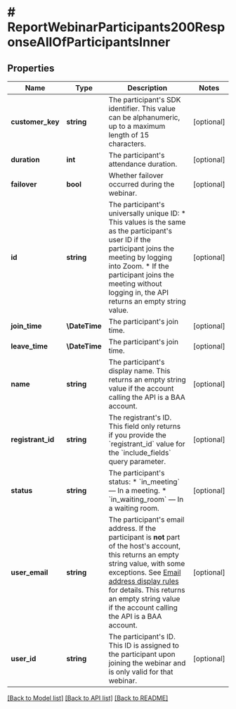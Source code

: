 # # ReportWebinarParticipants200ResponseAllOfParticipantsInner

## Properties

Name | Type | Description | Notes
------------ | ------------- | ------------- | -------------
**customer_key** | **string** | The participant&#39;s SDK identifier. This value can be alphanumeric, up to a maximum length of 15 characters. | [optional]
**duration** | **int** | The participant&#39;s attendance duration. | [optional]
**failover** | **bool** | Whether failover occurred during the webinar. | [optional]
**id** | **string** | The participant&#39;s universally unique ID:  * This values is the same as the participant&#39;s user ID if the participant joins the meeting by logging into Zoom.  * If the participant joins the meeting without logging in, the API returns an empty string value. | [optional]
**join_time** | **\DateTime** | The participant&#39;s join time. | [optional]
**leave_time** | **\DateTime** | The participant&#39;s join time. | [optional]
**name** | **string** | The participant&#39;s display name. This returns an empty string value if the account calling the API is a BAA account. | [optional]
**registrant_id** | **string** | The registrant&#39;s ID. This field only returns if you provide the &#x60;registrant_id&#x60; value for the &#x60;include_fields&#x60; query parameter. | [optional]
**status** | **string** | The participant&#39;s status:  * &#x60;in_meeting&#x60; — In a meeting.  * &#x60;in_waiting_room&#x60; — In a waiting room. | [optional]
**user_email** | **string** | The participant&#39;s email address. If the participant is **not** part of the host&#39;s account, this returns an empty string value, with some exceptions. See [Email address display rules](https://marketplace.zoom.us/docs/api-reference/using-zoom-apis#email-address) for details. This returns an empty string value if the account calling the API is a BAA account. | [optional]
**user_id** | **string** | The participant&#39;s ID. This ID is assigned to the participant upon joining the webinar and is only valid for that webinar. | [optional]

[[Back to Model list]](../../README.md#models) [[Back to API list]](../../README.md#endpoints) [[Back to README]](../../README.md)
